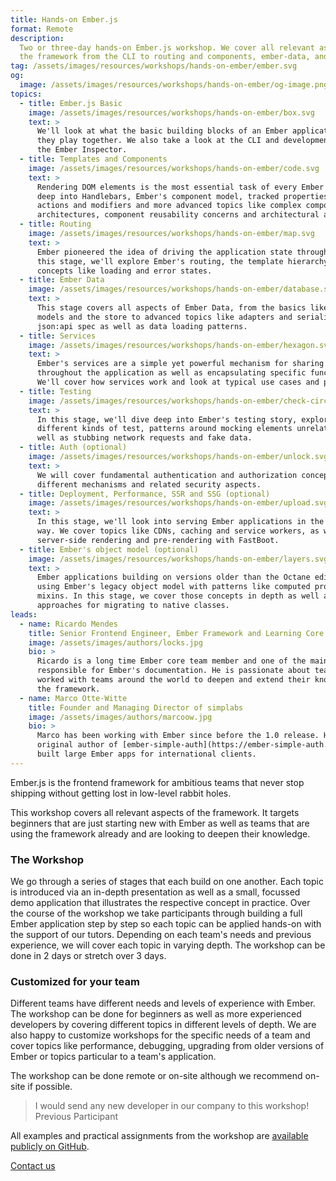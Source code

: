 ```yaml
---
title: Hands-on Ember.js
format: Remote
description:
  Two or three-day hands-on Ember.js workshop. We cover all relevant aspects of
  the framework from the CLI to routing and components, ember-data, and testing.
tag: /assets/images/resources/workshops/hands-on-ember/ember.svg
og:
  image: /assets/images/resources/workshops/hands-on-ember/og-image.png
topics:
  - title: Ember.js Basic
    image: /assets/images/resources/workshops/hands-on-ember/box.svg
    text: >
      We'll look at what the basic building blocks of an Ember application are and how
      they play together. We also take a look at the CLI and development tooling like
      the Ember Inspector.
  - title: Templates and Components
    image: /assets/images/resources/workshops/hands-on-ember/code.svg
    text: >
      Rendering DOM elements is the most essential task of every Ember app. We'll dive
      deep into Handlebars, Ember's component model, tracked properties as well as
      actions and modifiers and more advanced topics like complex component
      architectures, component reusability concerns and architectural approaches.
  - title: Routing
    image: /assets/images/resources/workshops/hands-on-ember/map.svg
    text: >
      Ember pioneered the idea of driving the application state through the URL. In
      this stage, we'll explore Ember's routing, the template hierarchy and advanced
      concepts like loading and error states.
  - title: Ember Data
    image: /assets/images/resources/workshops/hands-on-ember/database.svg
    text: >
      This stage covers all aspects of Ember Data, from the basics like working with
      models and the store to advanced topics like adapters and serializers, the
      json:api spec as well as data loading patterns.
  - title: Services
    image: /assets/images/resources/workshops/hands-on-ember/hexagon.svg
    text: >
      Ember's services are a simple yet powerful mechanism for sharing state
      throughout the application as well as encapsulating specific functionality.
      We'll cover how services work and look at typical use cases and patterns.
  - title: Testing
    image: /assets/images/resources/workshops/hands-on-ember/check-circle.svg
    text: >
      In this stage, we'll dive deep into Ember's testing story, exploring the
      different kinds of test, patterns around mocking elements unrelated to a test as
      well as stubbing network requests and fake data.
  - title: Auth (optional)
    image: /assets/images/resources/workshops/hands-on-ember/unlock.svg
    text: >
      We will cover fundamental authentication and authorization concepts, discuss
      different mechanisms and related security aspects.
  - title: Deployment, Performance, SSR and SSG (optional)
    image: /assets/images/resources/workshops/hands-on-ember/upload.svg
    text: >
      In this stage, we'll look into serving Ember applications in the most performant
      way. We cover topics like CDNs, caching and service workers, as well as
      server-side rendering and pre-rendering with FastBoot.
  - title: Ember's object model (optional)
    image: /assets/images/resources/workshops/hands-on-ember/layers.svg
    text: >
      Ember applications building on versions older than the Octane edition are still
      using Ember's legacy object model with patterns like computed properties and
      mixins. In this stage, we cover those concepts in depth as well as explore
      approaches for migrating to native classes.
leads:
  - name: Ricardo Mendes
    title: Senior Frontend Engineer, Ember Framework and Learning Core teams member
    image: /assets/images/authors/locks.jpg
    bio: >
      Ricardo is a long time Ember core team member and one of the main people
      responsible for Ember's documentation. He is passionate about teaching and has
      worked with teams around the world to deepen and extend their knowledge about
      the framework.
  - name: Marco Otte-Witte
    title: Founder and Managing Director of simplabs
    image: /assets/images/authors/marcoow.jpg
    bio: >
      Marco has been working with Ember since before the 1.0 release. He is the
      original author of [ember-simple-auth](https://ember-simple-auth.com) and has
      built large Ember apps for international clients.
---
```


Ember.js is the frontend framework for ambitious teams that never stop shipping
without getting lost in low-level rabbit holes.

This workshop covers all relevant aspects of the framework. It targets beginners
that are just starting new with Ember as well as teams that are using the
framework already and are looking to deepen their knowledge.

<!--break-->

### The Workshop

We go through a series of stages that each build on one another. Each topic is
introduced via an in-depth presentation as well as a small, focussed demo
application that illustrates the respective concept in practice. Over the course
of the workshop we take participants through building a full Ember application
step by step so each topic can be applied hands-on with the support of our
tutors. Depending on each team's needs and previous experience, we will cover
each topic in varying depth. The workshop can be done in 2 days or stretch over
3 days.

<!--break-->

### Customized for your team

Different teams have different needs and levels of experience with Ember. The
workshop can be done for beginners as well as more experienced developers by
covering different topics in different levels of depth. We are also happy to
customize workshops for the specific needs of a team and cover topics like
performance, debugging, upgrading from older versions of Ember or topics
particular to a team's application.

The workshop can be done remote or on-site although we recommend on-site if
possible.

> I would send any new developer in our company to this workshop!
> <author>Previous Participant</author>

All examples and practical assignments from the workshop are
[available publicly on GitHub](https://github.com/simplabs/ember-workshop).

<!--break-->

<div layout:class="full" workshop:class="cta">
<CallToAction
  @title="Bring your Ember skills to the next level!"
  @text="Request a call to learn more about our Ember workshop and how we can tailor it to meet your team's needs."
  @label="Book this workshop"
>
  <a href="/contact/" data-internal button:scope>
    Contact us
  </a>
</CallToAction>
</div>
